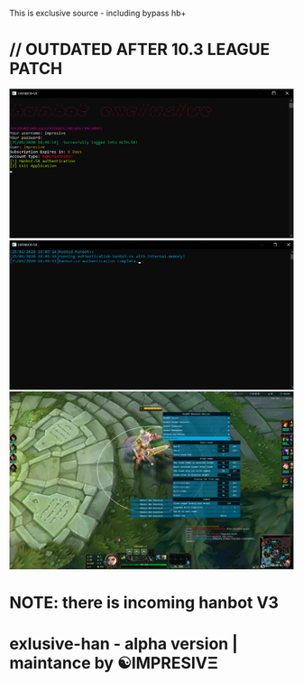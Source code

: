 This is exclusive source - including bypass hb+ 

// OUTDATED AFTER 10.3 LEAGUE PATCH
===============================================
![proof](images/feature.png)
![proof](images/feature2.png)
![proof](images/feature5.png)


NOTE: there is incoming hanbot V3
=================================
# exlusive-han - alpha version | maintance by ☯IMPRESIVΞ
